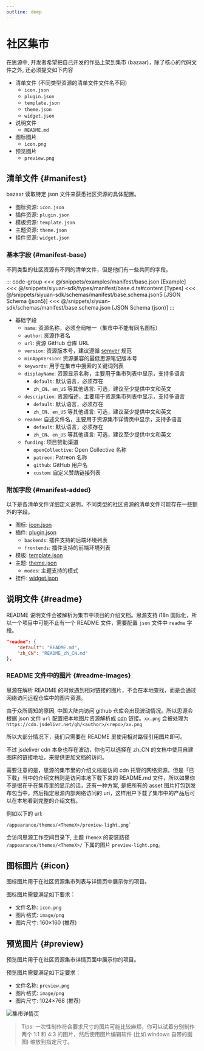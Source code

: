```yaml
---
outline: deep
---
```


# 社区集市

在思源中, 开发者希望把自己开发的作品上架到集市 (bazaar)，除了核心的代码文件之外, 还必须提交如下内容

- 清单文件 (不同类型资源的清单文件文件名不同)
  - `icon.json`
  - `plugin.json`
  - `template.json`
  - `theme.json`
  - `widget.json`
- 说明文件
  - `README.md`
- 图标图片
  - `icon.png`
- 预览图片
  - `preview.png`

## 清单文件 {#manifest}

bazaar 读取特定 json 文件来获悉社区资源的具体配置。

- 图标资源: `icon.json`
- 插件资源: `plugin.json`
- 模板资源: `template.json`
- 主题资源: `theme.json`
- 挂件资源: `widget.json`

### 基本字段 {#manifest-base}

不同类型的社区资源有不同的清单文件，但是他们有一些共同的字段。

::: code-group
<<< @/snippets/examples/manifest/base.json [Example]
<<< @/snippets/siyuan-sdk/types/manifest/base.d.ts#content [Types]
<<< @/snippets/siyuan-sdk/schemas/manifest/base.schema.json5 [JSON Schema (json5)]
<<< @/snippets/siyuan-sdk/schemas/manifest/base.schema.json [JSON Schema (json)]
:::

- 基础字段
  - `name`: 资源名称，必须全局唯一（集市中不能有同名图标）
  - `author`: 资源作者名
  - `url`: 资源 GitHub 仓库 URL
  - `version`: 资源版本号，建议遵循 [semver](https://semver.org/lang/zh-CN/) 规范
  - `minAppVersion`: 资源兼容的最低思源笔记版本号
  - `keywords`: 用于在集市中搜索的关键词列表
  - `displayName`: 资源显示名称，主要用于集市列表中显示，支持多语言
    - `default`: 默认语言，必须存在
    - `zh_CN`、`en_US` 等其他语言: 可选，建议至少提供中文和英文
  - `description`: 资源描述，主要用于资源集市列表中显示，支持多语言
    - `default`: 默认语言，必须存在
    - `zh_CN`、`en_US` 等其他语言: 可选，建议至少提供中文和英文
  - `readme`: 自述文件名，主要用于资源集市详情页中显示，支持多语言
    - `default`: 默认语言，必须存在
    - `zh_CN`、`en_US` 等其他语言: 可选，建议至少提供中文和英文
  - `funding`: 项目赞助渠道
    - `openCollective`: Open Collective 名称
    - `patreon`: Patreon 名称
    - `github`: GitHub 用户名
    - `custom`: 自定义赞助链接列表

### 附加字段 {#manifest-added}

以下是各清单文件详细定义说明，不同类型的社区资源的清单文件可能存在一些额外的字段。

- 图标: [icon.json](./icon.md#manifest)
- 插件: [plugin.json](./plugin.md#manifest)
  - `backends`: 插件支持的后端环境列表
  - `frontends`: 插件支持的前端环境列表
- 模板: [template.json](./template.md#manifest)
- 主题: [theme.json](./theme.md#manifest)
  - `modes`: 主题支持的模式
- 挂件: [widget.json](./widget.md#manifest)

## 说明文件 {#readme}

README 说明文件会被解析为集市中项目的介绍文档。思源支持 i18n 国际化，所以一个项目中可能不止有一个 README 文件，需要配置 `json` 文件中 `readme` 字段。

```json
"readme": {
    "default": "README.md",
    "zh_CN": "README_zh_CN.md"
},
```

### README 文件中的图片 {#readme-images}

思源在解析 README 的时候遇到相对链接的图片，不会在本地查找，而是会通过网络访问远程仓库中的图片资源。

由于众所周知的原因, 中国大陆内访问 github 仓库会出现波动情况。所以思源会根据 json 文件 `url` 配置把本地图片资源解析成 [cdn](https://cdn.jsdelivr.net/) 链接。`xx.png` 会被处理为 `https://cdn.jsdelivr.net/gh/<author>/<repo>/xx.png`

所以大部分情况下，我们只需要在 README 里使用相对路径引用图片即可。

不过 jsdeliver cdn 本身也存在波动，你也可以选择在 zh_CN 的文档中使用自建图床的链接地址，来提供更加文档的访问。

需要注意的是，思源的集市里的介绍文档是访问 cdn 托管的网络资源。但是「已下载」当中的介绍文档则是访问本地下载下来的 README.md 文件，所以如果你不是很在乎在集市里的显示的话，还有一种方案, 是把所有的 asset 图片打包到发布包当中，然后指定思源内部网络访问的 uri，这样用户下载了集市中的产品后可以在本地看到完整的介绍文档。

例如以下的 url:

```
/appearance/themes/<ThemeX>/preview-light.png`
```

会访问思源工作空间目录下, 主题 `ThemeX` 的安装路径 `/appearance/themes/<ThemeX>/` 下属的图片 `preview-light.png`。

## 图标图片 {#icon}

图标图片用于在社区资源集市列表与详情页中展示你的项目。

图标图片需要满足如下要求：

- 文件名称: `icon.png`
- 图片格式: `image/png`
- 图片尺寸: 160×160 (推荐)

## 预览图片 {#preview}

预览图片用于在社区资源集市详情页面中展示你的项目。

预览图片需要满足如下定要求：

- 文件名称: `preview.png`
- 图片格式: `image/png`
- 图片尺寸: 1024×768 (推荐)

![集市详情页](/public/static/asset-img.png)

> Tips: 一次性制作符合要求尺寸的图片可能比较麻烦，你可以试着分别制作两个 1:1 和 4:3 的图片，然后使用图片编辑软件 (比如 windows 自带的画图) 缩放到指定尺寸。
